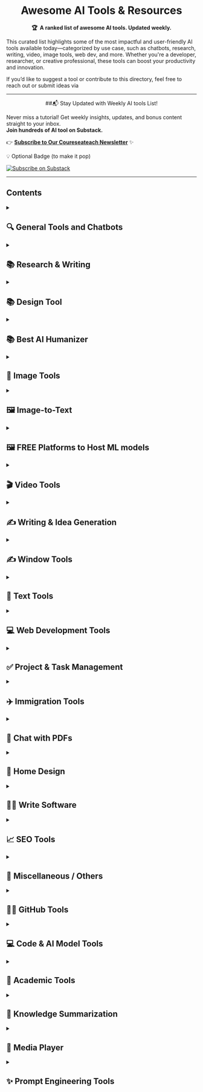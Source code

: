 <!-- markdownlint-disable -->
<h1 align="center">
    Awesome AI Tools & Resources
    <br>
</h1>

<p align="center">
    <strong>🏆&nbsp; A ranked list of awesome AI tools. Updated weekly.</strong>
</p>

This curated list highlights some of the most impactful and user-friendly AI tools available today—categorized by use case, such as chatbots, research, writing, video, image tools, web dev, and more. Whether you're a developer, researcher, or creative professional, these tools can boost your productivity and innovation.

If you’d like to suggest a tool or contribute to this directory, feel free to reach out or submit ideas via

---

<p align="center">
     ##📬 Stay Updated with Weekly AI tools List!

Never miss a tutorial! Get weekly insights, updates, and bonus content straight to your inbox.  
**Join hundreds of AI tool on Substack.**

👉 [**Subscribe to Our Coureseateach Newsletter**](https://substack.com/@coursesteach) ✨

💡 Optional Badge (to make it pop)

[![Subscribe on Substack](https://img.shields.io/badge/Subscribe-Substack-orange?style=for-the-badge&logo=substack)](https://substack.com/@coursesteach)

</p>

---


## Contents

<details> 
<summary> <h2>🔍 General Tools and Chatbots </h2> </summary>

| Title/Link | Description |
|---|---|
| [**Theresanaiforthat**](https://theresanaiforthat.com/) | Directory of AI tools for every possible use case. |
| [**ChatGPT**](https://chat.openai.com/) | Chatbot powered by OpenAI for general and professional use. |
| [**Copilot**](https://copilot.microsoft.com/) | Microsoft's AI assistant integrated across their ecosystem. |
| [**Poe**](https://poe.com/) | Multi-AI platform enabling access to various models. |
| [**Groq**](https://groq.com/) | High-performance inference for LLMs. |
| [**Hugging Face**](https://huggingface.co/) | Hub for AI models, datasets, and ML tools. |
| [**Mistral Chat**](https://chat.mistral.ai/) | Chatbot powered by Mistral models. |
| [**Pi (Inflection AI)**](https://heypi.com/) | Personalized AI chatbot assistant. |
| [**DeepSeek Chat**](https://chat.deepseek.com/) | Open-source chat assistant by DeepSeek. |
| [**Andi Search**](https://andisearch.com/) | AI-powered search engine with conversational answers. |
</details>

<details> 
<summary> <h2>📚 Research & Writing </h2> </summary>

| Title/Link | Description |
|---|---|
| [**Khoj**](https://khoj.dev/) | Open-source research assistant for writers and researchers. |
| [**DeepSeek (Open Source)**](https://github.com/deepseek-ai) | Open-source tools and models from DeepSeek AI. |
| [**Chatbot Arena**](https://chat.lmsys.org/) | Platform to compare LLMs in real-time chat battles. |
| [**✅Writing Tools**](https://chat.lmsys.org/) | Writing Tools is an Apple Intelligence-inspired application for Windows, Linux, and macOS that supercharges your writing with an AI LLM (cloud-based or local).. |
</details>

<details> 
<summary> <h2>📚 Design Tool </h2> </summary>

| Title/Link | Description |
|---|---|
| [**✅Canava Magic Studio**](https://www.canva.com/magic/?msockid=2542a2661bba61a702b4b7c51a616059) | Canva’s AI suite (Magic Write, Magic Design, Magic Edit…)|
</details>

<details> 
<summary> <h2>📚 Best AI Humanizer </h2> </summary>

| Title/Link | Description |
|---|---|
| [**✅Un AI My Text**](https://unaimytext.com/) | Turn AI-generated text into natural, human-like writing with our top Humanize AI tool.|
</details>


<details> 
<summary> <h2>🎨 Image Tools </h2> </summary>
	
| Title/Link | Description |
|---|---|
| [**✅MimicBrush**](https://mimicbrush.com/) | Edit and mimic styles in images. |
| [**✅Make Me A Zombie**](https://makemeazombie.com/) | Turns your photo into a zombie character. |
| [**✅Canvas**](https://www.canva.com/) | Design and editing platform for images and presentations. |
| [**✅ThisPersonDoesNotExist**](https://thispersondoesnotexist.com/) | AI-generated photorealistic human faces. |
| [**✅Fal.ai**](https://fal.ai/) | AI platform for image transformation and enhancement. |
</details>

<details> 
<summary> <h2>🖼️ Image-to-Text </h2> </summary>
	
| Title/Link | Description |
|---|---|
| [**✅Image-to-Text**](https://www.imagetotext.info/) | Extract text from any image using OCR. |
</details>

<details> 
<summary> <h2>🖼️ FREE Platforms to Host ML models </h2> </summary>
	
| Title/Link | Description |
|---|---|
| [**✅Hugging Face Spaces and Hub**](https://huggingface.co/docs/hub/en/spaces) | lets you deploy model demos or apps with Gradio, Streamlit, or custom Docker.. |
| [**✅Streamlit Community Cloud**](https://streamlit.io/cloud) | Its Community Cloud (formerly Streamlit Sharing) lets you deploy Streamlit (or plain Python) apps directly from a GitHub repo. |
| [**✅Render (Free Web Services)**](https://render.com/docs/free) |Render is a cloud hosting provider (like Heroku) that offers a free tier. You can deploy web services (e.g. a Flask or FastAPI model server) or static sites to Render. |
| [**✅PythonAnywhere**](https://www.pythonanywhere.com/) |You upload your code or connect a Git repo. It’s very beginner-friendly for small projects. You get a small amount of CPU and disk. |
</details>

<details> 
<summary> <h2>🎬 Video Tools </h2> </summary>

| Title/Link | Description |
|---|---|
| [**Gling.ai**](https://www.gling.ai/) | AI video editing tool for creators. |
| [**Online Video Cutter**](https://online-video-cutter.com/) | Simple video trimming and cutting tool. |
| [**Jitter**](https://jitter.video/) | Motion design tool for animated videos. |
| [**Renderforest**](https://www.renderforest.com/) | Video, logo, and website maker. |
| [**Lumen5**](https://lumen5.com/) | Turn text into video content. |
| [**Kapwing**](https://www.kapwing.com/) | Online video editing and content creation platform. |
| [**Canvas**](https://www.canva.com/) | (Also supports video creation and editing.) |
| [**CapCut**](https://www.capcut.com/) | Free video editor from ByteDance. |
| [**Foreffect**](https://www.foreffect.io/) | AI-generated video edits. |
| [**AIVideoCut**](https://aivideocut.com/) | Automatic video cutting and editing with AI. |
</details>

<details> 
<summary> <h2>✍️ Writing & Idea Generation </h2> </summary>

| Title/Link | Description |
|---|---|
| [**You.com**](https://you.com/) | AI-powered search and writing assistant. |
| [**Video to Blog**](https://www.videotoblog.com/) | Converts video content into written blog posts. |
| [**Perplexity.ai**](https://www.perplexity.ai/) | Research assistant that answers questions with citations. |
</details>

<details> 
<summary> <h2>✍️ Window Tools </h2> </summary>

| Title/Link | Description |
|---|---|
| [**✅Everything**](https://www.voidtools.com/downloads/) | Everything by Voidtools is one of the fastest and most lightweight file search tools for Windows. Here's how to make the best use of it. |
</details>

<details> 
<summary> <h2>📄 Text Tools </h2> </summary>

| Title/Link | Description |
|---|---|
| [**NoteGPT**](https://notegpt.io/) | Take, organize, and summarize notes with AI. |
</details>

<details> 
<summary> <h2>💻 Web Development Tools </h2> </summary>

| Title/Link | Description |
|---|---|
| [**Hex Colors**](https://www.hexcolortool.com/) | Tool for picking and converting color codes. |
</details>

<details> 
<summary> <h2>✅ Project & Task Management </h2> </summary>

| Title/Link | Description |
|---|---|
| [**Dooe**](https://dooe.io/) | AI-powered task management assistant. |
| [**Microsoft Project**](https://www.microsoft.com/en-us/microsoft-365/project/project-management-software) | Project planning and tracking tool. |
| [**SmartSheet**](https://www.smartsheet.com/) | Cloud-based platform for work management. |
</details>

<details> 
<summary> <h2>✈️ Immigration Tools </h2> </summary>

| Title/Link | Description |
|---|---|
| **Schengen Visa Approval Prediction Tool** | Estimate visa approval likelihood (unofficial tools available online). |
| **AI Itinerary & Cover Letter Generator** | Generates travel docs for tourist/business visas. |
</details>

<details> 
<summary> <h2>📄 Chat with PDFs </h2> </summary>

| Title/Link | Description |
|---|---|
| [**Kotaemon**](https://www.kotaemon.com/) | Chat with your documents using AI. |
| [**I am Nelima**](https://iamnelima.com/) | AI assistant for document Q&A. |
</details>

<details> 
<summary> <h2>🏡 Home Design </h2> </summary>

| Title/Link | Description |
|---|---|
| [**HomeDesigns AI**](https://www.homedesigns.ai/) | Generate and visualize home interior ideas with AI. |
</details>

<details> 
<summary> <h2>👨‍💻 Write Software </h2> </summary>

| Title/Link | Description |
|---|---|
| [**Bolt.new**](https://bolt.new/) | Fast way to start writing and deploying code. |
</details>

<details> 
<summary> <h2>📈 SEO Tools </h2> </summary>
	
| Title/Link | Description |
|---|---|
| [**SEOBOT**](https://seobot.com/) | SEO optimization and content tools. |
</details>

<details> 
<summary> <h2>🌟 Miscellaneous / Others </h2> </summary>

| Title/Link | Description |
|---|---|
| [**LifeIsTooShort**](https://lifeistooshort.dev/) | Dev-focused productivity tools and quotes. |
</details>

<details> 
<summary> <h2>🧑‍💻 GitHub Tools</h2> </summary>

| Title/Link | Description |
|---|---|
| [**GitHub Profile README Generator**](https://rahuldkjain.github.io/gh-profile-readme-generator/) | Generate stylish GitHub profile READMEs. |
| [**GitHub Trending**](https://github.com/trending) | Discover trending repositories. |

</details>

<details> 
<summary> <h2>💻 Code & AI Model Tools</h2> </summary>

| Title/Link | Description |
|---|---|
| [**AI Code Convert**](https://aicodeconvert.com/) | Translate code between programming languages. |
| [**Traycer**](https://traycer.dev/) | Real-time code reviews with AI. |
| [**Hugging Face**](https://huggingface.co/) | Model hosting, datasets, and ML pipelines. |
| [**Papers With Code**](https://paperswithcode.com/) | Latest ML papers with linked code. |
</details>

<details> 
<summary> <h2>📝 Academic Tools</h2> </summary>

| Title/Link | Description |
|---|---|
| [**✅1-Highlight This**](https://highlightthis.net/) | Highlights specific words or phrases on webpages. |
| [**✅2- Google Meet Attendance List**](https://chromewebstore.google.com/detail/google-meet-attendance-li/appcnhiefcidclcdjeahgklghghihfok?hl=en) | Easiest way to save the attendance list for your meetings or lectures |
| [**✅3- Meet Attendance Tracker**](https://chromewebstore.google.com/detail/meet-attendance-tracker/ldjjokmalaidehbgbifihdfdondjgfha?utm_source=item-share-c) | The most accurate and reliable chrome extension to track attendance in Google Meet™ with just a single click ! |
</details>

<details> 
<summary> <h2>🧠 Knowledge Summarization</h2> </summary>
	
| Title/Link | Description |
|---|---|
| [**Notebook LM**](https://notebooklm.google.com/) | Summarize PDFs, websites, videos with AI. |
| [**Napkin**](https://napkin.one/) | Visual thinking tool to turn ideas into diagrams. |
</details>

<details> 
<summary> <h2>🎵 Media Player</h2> </summary>

| Title/Link | Description |
|---|---|
| [**LL Player**](https://llplayer.io/) | Media player with real-time translation and subtitles. |
</details>

<details> 
<summary> <h2>✨ Prompt Engineering Tools</h2> </summary>

| Title/Link | Description |
|---|---|
| [**Prompt Refiner**](https://promptrefiner.ai/) | Optimizes rough ideas into high-quality prompts. |
</details>

   
